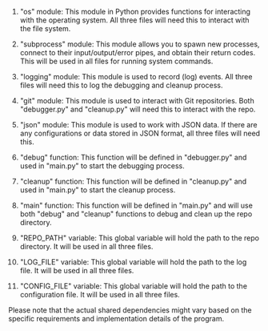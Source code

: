 1. "os" module: This module in Python provides functions for interacting with the operating system. All three files will need this to interact with the file system.

2. "subprocess" module: This module allows you to spawn new processes, connect to their input/output/error pipes, and obtain their return codes. This will be used in all files for running system commands.

3. "logging" module: This module is used to record (log) events. All three files will need this to log the debugging and cleanup process.

4. "git" module: This module is used to interact with Git repositories. Both "debugger.py" and "cleanup.py" will need this to interact with the repo.

5. "json" module: This module is used to work with JSON data. If there are any configurations or data stored in JSON format, all three files will need this.

6. "debug" function: This function will be defined in "debugger.py" and used in "main.py" to start the debugging process.

7. "cleanup" function: This function will be defined in "cleanup.py" and used in "main.py" to start the cleanup process.

8. "main" function: This function will be defined in "main.py" and will use both "debug" and "cleanup" functions to debug and clean up the repo directory.

9. "REPO_PATH" variable: This global variable will hold the path to the repo directory. It will be used in all three files.

10. "LOG_FILE" variable: This global variable will hold the path to the log file. It will be used in all three files.

11. "CONFIG_FILE" variable: This global variable will hold the path to the configuration file. It will be used in all three files.

Please note that the actual shared dependencies might vary based on the specific requirements and implementation details of the program.